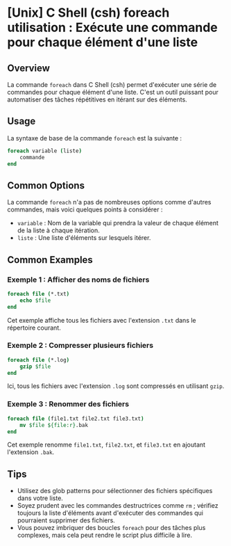 # [Unix] C Shell (csh) foreach utilisation : Exécute une commande pour chaque élément d'une liste

## Overview
La commande `foreach` dans C Shell (csh) permet d'exécuter une série de commandes pour chaque élément d'une liste. C'est un outil puissant pour automatiser des tâches répétitives en itérant sur des éléments.

## Usage
La syntaxe de base de la commande `foreach` est la suivante :

```csh
foreach variable (liste)
    commande
end
```

## Common Options
La commande `foreach` n'a pas de nombreuses options comme d'autres commandes, mais voici quelques points à considérer :
- `variable` : Nom de la variable qui prendra la valeur de chaque élément de la liste à chaque itération.
- `liste` : Une liste d'éléments sur lesquels itérer.

## Common Examples

### Exemple 1 : Afficher des noms de fichiers
```csh
foreach file (*.txt)
    echo $file
end
```
Cet exemple affiche tous les fichiers avec l'extension `.txt` dans le répertoire courant.

### Exemple 2 : Compresser plusieurs fichiers
```csh
foreach file (*.log)
    gzip $file
end
```
Ici, tous les fichiers avec l'extension `.log` sont compressés en utilisant `gzip`.

### Exemple 3 : Renommer des fichiers
```csh
foreach file (file1.txt file2.txt file3.txt)
    mv $file ${file:r}.bak
end
```
Cet exemple renomme `file1.txt`, `file2.txt`, et `file3.txt` en ajoutant l'extension `.bak`.

## Tips
- Utilisez des glob patterns pour sélectionner des fichiers spécifiques dans votre liste.
- Soyez prudent avec les commandes destructrices comme `rm` ; vérifiez toujours la liste d'éléments avant d'exécuter des commandes qui pourraient supprimer des fichiers.
- Vous pouvez imbriquer des boucles `foreach` pour des tâches plus complexes, mais cela peut rendre le script plus difficile à lire.